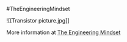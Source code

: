 #TheEngineeringMindset

![[Transistor picture.jpg]]

More information at [The Engineering Mindset](https://theengineeringmindset.com/transistor-explained-how-transistors-work/)